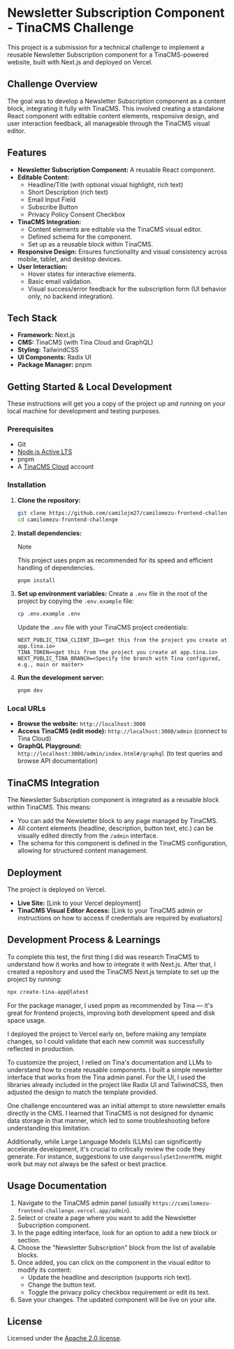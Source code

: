 # Newsletter Subscription Component - TinaCMS Challenge

This project is a submission for a technical challenge to implement a reusable Newsletter Subscription component for a TinaCMS-powered website, built with Next.js and deployed on Vercel.

## Challenge Overview

The goal was to develop a Newsletter Subscription component as a content block, integrating it fully with TinaCMS. This involved creating a standalone React component with editable content elements, responsive design, and user interaction feedback, all manageable through the TinaCMS visual editor.

## Features

*   **Newsletter Subscription Component:** A reusable React component.
*   **Editable Content:**
    *   Headline/Title (with optional visual highlight, rich text)
    *   Short Description (rich text)
    *   Email Input Field
    *   Subscribe Button
    *   Privacy Policy Consent Checkbox
*   **TinaCMS Integration:**
    *   Content elements are editable via the TinaCMS visual editor.
    *   Defined schema for the component.
    *   Set up as a reusable block within TinaCMS.
*   **Responsive Design:** Ensures functionality and visual consistency across mobile, tablet, and desktop devices.
*   **User Interaction:**
    *   Hover states for interactive elements.
    *   Basic email validation.
    *   Visual success/error feedback for the subscription form (UI behavior only, no backend integration).

## Tech Stack

*   **Framework:** Next.js
*   **CMS:** TinaCMS (with Tina Cloud and GraphQL)
*   **Styling:** TailwindCSS
*   **UI Components:** Radix UI
*   **Package Manager:** pnpm

## Getting Started & Local Development

These instructions will get you a copy of the project up and running on your local machine for development and testing purposes.

### Prerequisites

*   Git
*   [Node.js Active LTS](https://nodejs.org/en/about/releases/)
*   pnpm
*   A [TinaCMS Cloud](https://app.tina.io) account

### Installation

1.  **Clone the repository:**
    ```bash
    git clone https://github.com/camilojm27/camilomezu-frontend-challenge
    cd camilomezu-frontend-challenge
    ```

2.  **Install dependencies:**
    > [!NOTE]
    > This project uses pnpm as recommended for its speed and efficient handling of dependencies.

    ```bash
    pnpm install
    ```

3.  **Set up environment variables:**
    Create a `.env` file in the root of the project by copying the `.env.example` file:
    ```bash
    cp .env.example .env
    ```
    Update the `.env` file with your TinaCMS project credentials:
    ```
    NEXT_PUBLIC_TINA_CLIENT_ID=<get this from the project you create at app.tina.io>
    TINA_TOKEN=<get this from the project you create at app.tina.io>
    NEXT_PUBLIC_TINA_BRANCH=<Specify the branch with Tina configured, e.g., main or master>
    ```

4.  **Run the development server:**
    ```bash
    pnpm dev
    ```

### Local URLs

*   **Browse the website:** `http://localhost:3000`
*   **Access TinaCMS (edit mode):** `http://localhost:3000/admin` (connect to Tina Cloud)
*   **GraphQL Playground:** `http://localhost:3000/admin/index.html#/graphql` (to test queries and browse API documentation)

## TinaCMS Integration

The Newsletter Subscription component is integrated as a reusable block within TinaCMS. This means:
*   You can add the Newsletter block to any page managed by TinaCMS.
*   All content elements (headline, description, button text, etc.) can be visually edited directly from the `/admin` interface.
*   The schema for this component is defined in the TinaCMS configuration, allowing for structured content management.

## Deployment

The project is deployed on Vercel.

*   **Live Site:** [Link to your Vercel deployment]
*   **TinaCMS Visual Editor Access:** [Link to your TinaCMS admin or instructions on how to access if credentials are required by evaluators]

## Development Process & Learnings

To complete this test, the first thing I did was research TinaCMS to understand how it works and how to integrate it with Next.js. After that, I created a repository and used the TinaCMS Next.js template to set up the project by running:
```bash
npx create-tina-app@latest
```
For the package manager, I used pnpm as recommended by Tina — it's great for frontend projects, improving both development speed and disk space usage.

I deployed the project to Vercel early on, before making any template changes, so I could validate that each new commit was successfully reflected in production.

To customize the project, I relied on Tina's documentation and LLMs to understand how to create reusable components. I built a simple newsletter interface that works from the Tina admin panel. For the UI, I used the libraries already included in the project like Radix UI and TailwindCSS, then adjusted the design to match the template provided.

One challenge encountered was an initial attempt to store newsletter emails directly in the CMS. I learned that TinaCMS is not designed for dynamic data storage in that manner, which led to some troubleshooting before understanding this limitation.

Additionally, while Large Language Models (LLMs) can significantly accelerate development, it's crucial to critically review the code they generate. For instance, suggestions to use `dangerouslySetInnerHTML` might work but may not always be the safest or best practice.

## Usage Documentation

1.  Navigate to the TinaCMS admin panel (usually `https://camilomezu-frontend-challenge.vercel.app/admin`).
2.  Select or create a page where you want to add the Newsletter Subscription component.
3.  In the page editing interface, look for an option to add a new block or section.
4.  Choose the "Newsletter Subscription" block from the list of available blocks.
5.  Once added, you can click on the component in the visual editor to modify its content:
    *   Update the headline and description (supports rich text).
    *   Change the button text.
    *   Toggle the privacy policy checkbox requirement or edit its text.
6.  Save your changes. The updated component will be live on your site.

## License

Licensed under the [Apache 2.0 license](./LICENSE). 